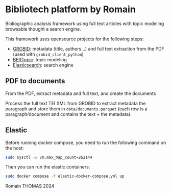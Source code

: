 # Bibliotech platform by Romain

Bibliographic analysis framework using full text articles with topic modeling browsable thought a search engine.

This framework uses opensource projects for the following steps:

  - [GROBID](https://github.com/kermitt2/grobid): metadata (title, authors...) and full text extraction from the PDF (used with `grobid_client_python`)
  - [BERTopic](https://github.com/MaartenGr/BERTopic): topic modeling
  - [Elasticsearch](https://www.elastic.co/elasticsearch): search engine

## PDF to documents

From the PDF, extract metadata and full text, and create the documents

Process the full text TEI XML from GROBID to extract metadata the paragraph and store them in `data/documents.parquet` (each row is a paragraph/document and contains the text + the metadata).

## Elastic

Before running docker compose, you need to run the following command on the host:
```bash
sudo sysctl -w vm.max_map_count=262144
```
Then you can run the elastic containers:
```bash
sudo docker compose -f elastic-docker-compose.yml up
```


Romain THOMAS 2024